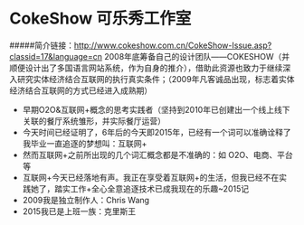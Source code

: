 # CokeShow 可乐秀工作室
#####简介链接：http://www.cokeshow.com.cn/CokeShow-Issue.asp?classid=17&language=cn
2008年底筹备自己的设计团队——COKESHOW（并顺便设计出了多国语言网站系统，作为自身的推介），借助此资源也致力于继续深入研究实体经济结合互联网的执行真实条件；（2009年凡客诚品出现，标志着实体经济结合互联网的方式已经进入成熟期）
- 早期O2O&互联网+概念的思考实践者（坚持到2010年已创建出一个线上线下关联的餐厅系统雏形，并实际餐厅运营）
- 今天时间已经证明了，6年后的今天即2015年，已经有一个词可以准确诠释了我毕业一直追逐的梦想叫：互联网+
- 然而互联网+之前所出现的几个词汇概念都是不准确的：如 O2O、电商、平台等
- 互联网+今天已经落地有声。我正在享受着互联网+的生活，但我已经不在实践她了，踏实工作+全心全意追逐技术已成我现在的乐趣~2015记
- 2009我是独立制作人：Chris Wang
- 2015我已是上班一族：克里斯王
